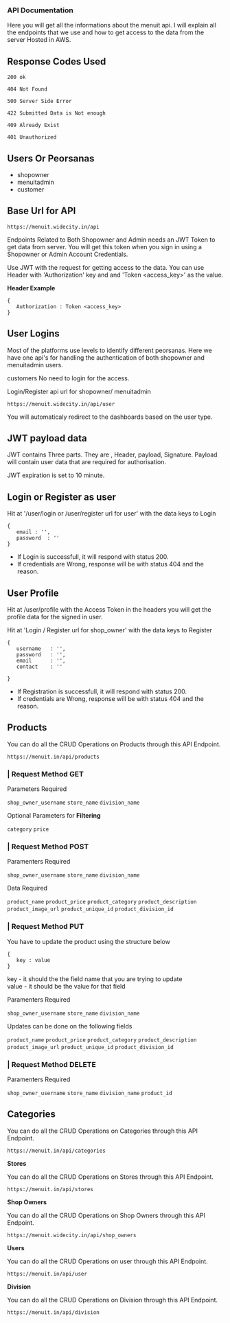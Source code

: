 ### API Documentation
Here you will get all the informations about the menuit api. I will explain all the endpoints that we use and how to get access to the data from the server Hosted in AWS.

Response Codes Used 
--------------
```
200 ok
```
```
404 Not Found
```
```
500 Server Side Error
```
```
422 Submitted Data is Not enough
```
```
409 Already Exist
```
```
401 Unauthorized
```

<!-- 
<img src="https://tse1.mm.bing.net/th?id=OIP.jTh6w60UX70yL_DWQc0RJAHaES&pid=Api&P=0&h=180" alt="Alt text" width="500"> -->

Users Or Peorsanas
---------
- shopowner
- menuitadmin
- customer

Base Url for API
---------------

```
https://menuit.widecity.in/api
```

Endpoints Related to Both Shopowner and Admin needs an JWT Token to get data from server. You will get this token when you sign in using a Shopowner or Admin Account Credentials.

Use JWT with the request for getting access to the data. You can use Header with 'Authorization' key and and 'Token <access_key>' as the value.

<b>Header Example</b>
```
{
   Authorization : Token <access_key>
}
```


User Logins
----------
Most of the platforms use levels to identify different peorsanas. Here we have one api's for handling the authentication of both shopowner and menuitadmin users.

customers No need to login for the access.

Login/Register api url for shopowner/ menuitadmin
```
https://menuit.widecity.in/api/user
```
You will automaticaly redirect to the dashboards based on the user type.

JWT payload data
----------------
JWT contains Three parts. They are , Header, payload, Signature. Payload will contain user data that are required for authorisation. 

JWT expiration is set to 10 minute. 

Login or Register as user
-------------------
Hit at '/user/login or /user/register url for user' with the data keys to Login
```
{
   email : '',
   password  : ''
}
```
- If Login is successfull, it will respond with status 200. 
- If credentials are Wrong, response will be with status 404 and the reason.

User Profile
-----------
Hit at /user/profile with the Access Token in the headers you will get the profile data for the signed in user.

Hit at 'Login / Register url for shop_owner' with the data keys to Register
```
{
   username   : '',
   password   : '',
   email      : '',
   contact    : ''

}
```
- If Registration is successfull, it will respond with status 200. 
- If credentials are Wrong, response will be with status 404 and the reason.




## <b>Products</b>

   You can do all the CRUD Operations on Products through this API Endpoint.
```
https://menuit.in/api/products
```
### | Request Method <b>GET</b>

Parameters Required

```shop_owner_username```
```store_name```
```division_name```

Optional Parameters for <b>Filtering</b>

```category```
```price```

### | Request Method POST

Paramenters Required

```shop_owner_username```
```store_name```
```division_name```

Data Required

```product_name```
```product_price```
```product_category```
```product_description```
```product_image_url```
```product_unique_id```
```product_division_id```

### | Request Method PUT

You have to update the product using the structure below
```
{
   key : value
}
```
key - it should the the field name that you are trying to update\
value - it should be the value for that field

Paramenters Required

```shop_owner_username```
```store_name```
```division_name```

Updates can be done on the following fields

```product_name```
```product_price```
```product_category```
```product_description```
```product_image_url```
```product_unique_id```
```product_division_id```

### | Request Method DELETE


Paramenters Required

```shop_owner_username```
```store_name```
```division_name```
```product_id```


## <b>Categories</b>

   You can do all the CRUD Operations on Categories through this API Endpoint.
```
https://menuit.in/api/categories
```

<b>Stores</b>

   You can do all the CRUD Operations on Stores through this API Endpoint.
```
https://menuit.in/api/stores
```
<b>Shop Owners</b>

   You can do all the CRUD Operations on Shop Owners through this API Endpoint.
```
https://menuit.widecity.in/api/shop_owners
```
<b>Users</b>

   You can do all the CRUD Operations on user through this API Endpoint.
```
https://menuit.in/api/user
```
<b>Division</b>

   You can do all the CRUD Operations on Division through this API Endpoint.
```
https://menuit.in/api/division
```